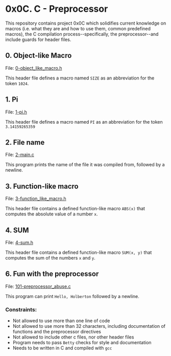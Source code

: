 # 0x0C. C - Preprocessor

This repository contains project 0x0C which solidifies current knowledge on macros (i.e. what they are and how to use them, common predefined macros), the C compilation process--specifically, the preprocessor--and include guards for header files.

## 0. Object-like Macro
File: [0-object_like_macro.h](https://github.com/fcantor/holbertonschool-low_level_programming/blob/master/0x0D-structures_typedef/5-free_dog.c)

This header file defines a macro named ```SIZE``` as an abbreviation for the token ```1024```.

## 1. Pi
File: [1-pi.h](https://github.com/fcantor/holbertonschool-low_level_programming/blob/master/0x0C-preprocessor/1-pi.h)

This header file defines a macro named ```PI``` as an abbreviation for the token ```3.14159265359```

## 2. File name
File: [2-main.c](https://github.com/fcantor/holbertonschool-low_level_programming/blob/master/0x0C-preprocessor/2-main.c)

This program prints the name of the file it was compiled from, followed by a newline.

## 3. Function-like macro
File: [3-function_like_macro.h](https://github.com/fcantor/holbertonschool-low_level_programming/blob/master/0x0C-preprocessor/3-function_like_macro.h)

This header file contains a defined function-like macro ```ABS(x)``` that computes the absolute value of a number ```x```.

## 4. SUM
File: [4-sum.h](https://github.com/fcantor/holbertonschool-low_level_programming/blob/master/0x0C-preprocessor/4-sum.h)

This header file contains a defined function-like macro ```SUM(x, y)``` that computes the sum of the numbers ```x``` and ```y```.

## 6. Fun with the preprocessor
File: [101-preprocessor_abuse.c](https://github.com/fcantor/holbertonschool-low_level_programming/blob/master/0x0C-preprocessor/101-preprocessor_abuse.c)

This program can print ```Hello, Holberton``` followed by a newline.
### Constraints:
* Not allowed to use more than one line of code
* Not allowed to use more than 32 characters, including documentation of functions and the preprocessor directives
* Not allowed to include other c files, nor other header files
* Program needs to pass ```Betty``` checks for style and documentation
* Needs to be written in C and compiled with ```gcc```
